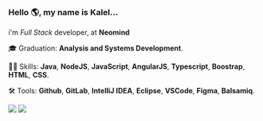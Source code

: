 ### Hello 🌎, my name is Kalel...

<p align="left">
  i'm <i>Full Stack</i> developer, at <strong>Neomind</strong>
 </p>

<p>🎓 Graduation: <strong> Analysis and Systems Development</strong>. </p>

<p> 🐱‍👤 Skills: <strong> Java</strong>,  <strong> NodeJS</strong>, <strong> JavaScript</strong>, <strong> AngularJS</strong>, <strong> Typescript</strong>, <strong> Boostrap</strong>, <strong> HTML</strong>, <strong> CSS</strong>. </p>

<p> 🛠️ Tools: <strong> Github</strong>, <strong> GitLab</strong>, <strong> IntelliJ IDEA</strong>, <strong> Eclipse</strong>, <strong> VSCode</strong>, <strong> Figma</strong>, <strong>Balsamiq</strong>. </p>

<p align="left">

<a href="https://www.instagram.com/kalelfleith/" alt="Instagram">
  <img src="https://img.shields.io/badge/-Instagram-DF0174?style=for-the-badge&logo=instagram&logoColor=white&link=https://www.instagram.com/iuricoding/"/></a>

<a href="https://www.linkedin.com/in/kalel-fleith-perfil/" alt="Linkedin">
  <img src="https://img.shields.io/badge/-Linkedin-0e76a8?style=for-the-badge&logo=Linkedin&logoColor=white&link=https://www.linkedin.com/in/iuricode" /></a>
  
 </p>
